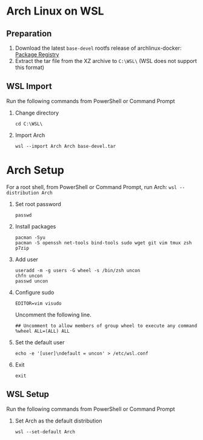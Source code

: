 # Arch Linux on WSL

## Preparation
1. Download the latest `base-devel` rootfs release of archlinux-docker: [Package Registry](https://gitlab.archlinux.org/archlinux/archlinux-docker/-/packages/597)
2. Extract the tar file from the XZ archive to `C:\WSL\` (WSL does not support this format)

## WSL Import
Run the following commands from PowerShell or Command Prompt

1. Change directory
    ```
    cd C:\WSL\
    ```
2. Import Arch
    ```
    wsl --import Arch Arch base-devel.tar
    ````

# Arch Setup
For a root shell, from PowerShell or Command Prompt, run Arch: `wsl --distribution Arch`

1. Set root password
    ```
    passwd
    ```
2. Install packages
    ```
    pacman -Syu
    pacman -S openssh net-tools bind-tools sudo wget git vim tmux zsh p7zip
    ```
3. Add user
    ```
    useradd -m -g users -G wheel -s /bin/zsh uncon
    chfn uncon
    passwd uncon
    ```
4. Configure sudo
    ```
    EDITOR=vim visudo
    ```
    Uncomment the following line.
    ```
    ## Uncomment to allow members of group wheel to execute any command
    %wheel ALL=(ALL) ALL
    ```
5. Set the default user
    ```
    echo -e '[user]\ndefault = uncon' > /etc/wsl.conf
    ```
6. Exit
    ```
    exit
    ```

## WSL Setup
Run the following commands from PowerShell or Command Prompt

1. Set Arch as the default distribution
    ```
    wsl --set-default Arch
    ````
